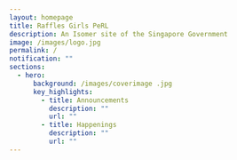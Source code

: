 ```yaml
---
layout: homepage
title: Raffles Girls PeRL
description: An Isomer site of the Singapore Government
image: /images/logo.jpg
permalink: /
notification: ""
sections:
  - hero:
      background: /images/coverimage .jpg
      key_highlights:
        - title: Announcements
          description: ""
          url: ""
        - title: Happenings
          description: ""
          url: ""
---
```

